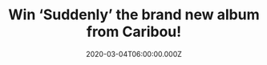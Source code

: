 ---
campaign-uuid: "c-37b7cdd6-0e5c-4905-aa8c-ef604d4d64c6"
type: "Competition"
category: "Music"
date: "2020-03-04T06:00:00.000Z"
end-date: "2020-05-04T23:59:00.000Z"
disable-form: false
is_promoted: true
has_entry_page: true
title: "Win ‘Suddenly’ the brand new album from Caribou!"
competition-description: "<p>Caribou returns with his seventh studio album ‘Suddenly’\
  , the most surprising and unpredictable album to date. An album about family and\
  \ the changes we go though as those relationships evolve. Though it retains the\
  \ trademark Caribou warmth and technicolour, this album is littered with swerves\
  \ and left turns, and amazes with it’s yet unheard nuances, samples and hooks</p>\n\
  <p>Are you his biggest fan? Click below for a chance to win.</p>\n"
hero-header: "Win ‘Suddenly’ the brand new album from Caribou!"
terms-confirmation: "N/A"
banner-img: "https://assets.expresslyapp.com/asset-1a23ef79-1417-4856-a53e-d7fa5a00b85a.jpg"
logo-left-href: "aaa.nme.com"
logo-left-image: "https://assets.expresslyapp.com/asset-62b1f6ff-d2d0-47da-bbb5-94905eda6983.jpg"
logo-left-title: "NME AAA"
bg-image-hero: "https://assets.expresslyapp.com/asset-2c092b99-f60c-4046-be56-49211141746f.jpg"
bg-image-first: "https://assets.expresslyapp.com/asset-825dd2bd-8c19-40c1-81a7-24b79b52973e.jpg"
section1-content: "<p>In 2014 Dan Snaith aka Caribou released Our Love to overwhelming\
  \ critical acclaim and massive fan support. Now Caribou returns with his seventh\
  \ studio album ‘Suddenly’, an album about family and the changes we go though as\
  \ those relationships evolve. Suddenly is the most surprising and unpredictable\
  \ Caribou album to date.</p>\n<p>Though it retains the trademark Caribou warmth\
  \ and technicolour, this album is littered with swerves and left turns, and amazes\
  \ with it’s yet unheard nuances, samples and hooks. As Snaith puts it, “these albums\
  \ are like photo albums for me – when I look back at the old ones, they’re a snapshot\
  \ of my life at that time, full of people who are close to you”. This is the drive\
  \ to continue to make Caribou albums. Full bodies of work where Snaith is able to\
  \ evaluate things, look at those around him and celebrate them. As his passion and\
  \ joy in music making remains as fresh as ever, ‘Suddenly’ is the purest example\
  \ of this yet.</p>\n<p>Enter below for a chance to win it now.</p>\n"
entry-title: "Win ‘Suddenly’ the brand new album from Caribou!"
entry-content: "<p>Enter the draw to win ‘Suddenly’ the brand new album from Caribou\
  \ by completing the form below before 23:59 on the 4th of May 2020.</p>\n"
has-winner: false
prize-description: "‘Suddenly’ the brand new album from Caribou"
special-conditions: "Multiple entries are allowed up to one every day."
country-restrictions:
- "GB"
---